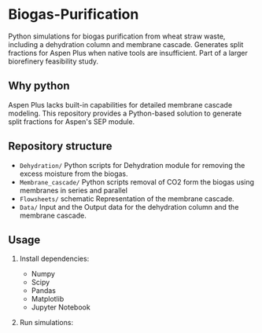 # Biogas-Purification
Python simulations for biogas purification from wheat straw waste, including a dehydration column and membrane cascade. Generates split fractions for Aspen Plus when native tools are insufficient. Part of a larger biorefinery feasibility study.

## Why python
Aspen Plus lacks built-in capabilities for detailed membrane cascade modeling. This repository provides a Python-based solution to generate split fractions for Aspen's SEP module.

## Repository structure
- `Dehydration/` Python scripts for Dehydration module for removing the excess moisture from the biogas.
- `Membrane_cascade/` Python scripts removal of CO2 form the biogas using membranes in series and parallel 
- `Flowsheets/` schematic Representation of the membrane cascade.
- `Data/` Input and the Output data for the dehydration column and the membrane cascade.

## Usage
1. Install dependencies:
    - Numpy
    - Scipy
    - Pandas
    - Matplotlib
    - Jupyter Notebook

2. Run simulations:


